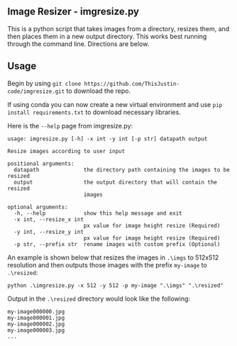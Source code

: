 ﻿## Image Resizer - imgresize.py

This is a python script that takes images from a directory, resizes them, and then places them in a new output 
directory. This works best running through the command line. Directions are below.

## Usage

Begin by using `git clone https://github.com/ThisJustin-code/imgresize.git` to download the repo.

If using conda you can now create a new virtual environment and use `pip install requirements.txt` to download necessary
libraries.

Here is the `--help` page from imgresize.py:

```
usage: imgresize.py [-h] -x int -y int [-p str] datapath output

Resize images according to user input

positional arguments:
  datapath              the directory path containing the images to be resized
  output                the output directory that will contain the resized
                        images

optional arguments:
  -h, --help            show this help message and exit
  -x int, --resize_x int
                        px value for image height resize (Required)
  -y int, --resize_y int
                        px value for image height resize (Required)
  -p str, --prefix str  rename images with custom prefix (Optional)
```

An example is shown below that resizes the images in `.\imgs` to 512x512 resolution and then outputs those 
images with the prefix `my-image` to `.\resized`:

`python .\imgresize.py -x 512 -y 512 -p my-image ".\imgs" ".\resized"`

Output in the `.\resized` directory would look like the following:

```
my-image000000.jpg
my-image000001.jpg
my-image000002.jpg
my-image000003.jpg
...
```
